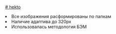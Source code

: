 <a href="https://raw.githack.com/Rustam8953/hekto/main/index.html"># hekto</a>

<li>Все изображения расформированы по папкам</li>
<li>Наличие адаптива до 320px</li>
<li>Использовалась методология БЭМ</li>
